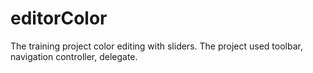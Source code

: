 # editorColor 
The training project color editing with sliders. The project used toolbar, navigation controller, delegate. 
